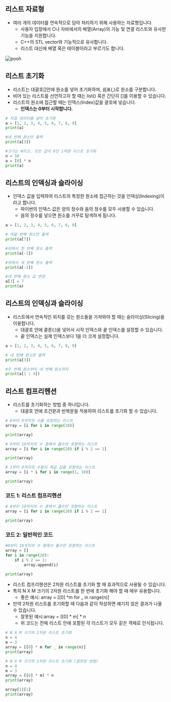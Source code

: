 ## 리스트 자료형
- 여러 개의 데이터를 연속적으로 담아 처리하기 위해 사용하는 자료형입니다.
  - 사용자 입장에서 C나 자바에서의 배열(Array)의 기능 및 연결 리스트와 유사한 기능을 지원합니다.
  - C++의 STL vector와 기능적으로 유사합니다.
  - 리스트 대신에 배열 혹은 테이블이라고 부르기도 합니다.
  
 <!-- ex -->
![pooh](https://wikidocs.net/images/page/22958/3_2.png)

## 리스트 초기화
- 리스트는 대괄호[]안에 원소를 넣어 초기화하며, 쉼표(,)로 원소를 구분합니다.
- 비어 있는 리스트를 선언하고자 할 때는 list() 혹은 간단히 []를 이용할 수 있습니다.
- 리스트의 원소에 접근할 때는 인덱스(Index)값을 괄호에 넣습니다.
  - **인덱스는 0부터 시작합니다.** 

```python
# 직접 데이터를 넣어 초기화
a = [1, 2, 3, 4, 5, 6, 7, 8, 9]
print(a)

#네 번째 원소만 출력
print(a[3])

#크기는 N이고, 모든 값이 0인 1차원 리스트 초기화
n = 10
a = [0] * n
print(a)

```

## 리스트의 인덱싱과 슬라이싱
- 인덱스 값을 입력하여 리스트의 특정한 원소에 접근하는 것을 인덱싱(Indexing)이라고 합니다.
  - 파이썬의 인덱스 값은 양의 정수와 음의 정수를 모두 사용할 수 있습니다.
  - 음의 정수를 넣으면 원소를 거꾸로 탐색하게 됩니다.
```python
a = [1, 2, 3, 4, 5, 6, 7, 8, 9]

# 여덟 번째 원소만 출력
print(a[7])

#뒤에서 첫 번째 원소 출력
print(a[-1])

#뒤에서 세 번째 원소 출력
print(a[-3])

#네 번째 원소 값 변경
a[3] = 7
print(a)


```
## 리스트의 인덱싱과 슬라이싱
- 리스트에서 연속적인 위치를 갖는 원소들을 가져와야 할 때는 슬라이싱(Slicing)을 이용합니다.
  - 대괄호 안에 콜론(:)을 넣어서 시작 인덱스와 끝 인덱스를 설정할 수 있습니다.
  - 끝 인덱스는 실제 인덱스보다 1을 더 크게 설정합니다.
```python
a = [1, 2, 3, 4, 5, 6, 7, 8, 9]

# 네 번째 원소만 출력
print(a[3])

#두 번째 원소부터 네 번째 원소까지
print(a[1 : 4])
```

## 리스트 컴프리헨션
- 리스트를 초기화하는 방법 중 하나입니다.
  - 대괄호 안에 조건문과 반복문을 적용하여 리스트를 초기화 할 수 있습니다.
```python
# 0부터 9까지의 수를 포함하는 리스트
array = [i for i in range(10)]

print(array)

# 0부터 19까지의 수 중에서 홀수만 포함하는 리스트
array = [i for i in range(20) if i % 2 == 1]

print(array)

# 1부터 9까지의 수들의 제곱 값을 포함하는 리스트
array = [i * i for i in range(1, 10)]

print(array)
```
### 코드 1: 리스트 컴프리헨션
```python
# 0부터 19까지의 수 중에서 홀수만 포함하는 리스트
array = [i for i in range(20) if i % 2 == 1]

print(array)
```
### 코드 2: 일반적인 코드
```python
#0부터 19까지의 수 중에서 홀수만 포함하는 리스트 
array = []
for i in range(20):
    if i % 2 == 1:
        array.append(i)

print(array)
```
- 리스트 컴프리헨션은 2차원 리스트를 초기화 할 때 효과적으로 사용될 수 있습니다.
- 특히 N X M 크기의 2차원 리스트를 한 번에 초기화 해야 할 때 매우 유용합니다.
  - 좋은 예시: array = [[0] *m for _ in range(n)]
- 만약 2차원 리스트를 초기화할 때 다음과 같이 작성하면 예기치 않은 결과가 나올 수 있습니다.
  - 잘못된 예시:array = [[0] * m] * n
  - 위 코드는 전체 리스트 안에 포함된 각 리스트가 모두 같은 객체로 인식됩니다.     
```python
# N X M 크기의 2차원 리스트 초기화
n = 4
m = 3
array = [[0] * m for _ in range(n)] 
print(array)

# N X M 크기의 2차원 리스트 초기화 (잘못된 방법)
n = 4
m = 3
array = [[0] * m] * n
print(array)

array[1][1]
print(array)
```
